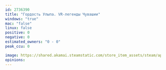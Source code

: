 ```yaml
---
id: 2736390
title: "Гордость Улыпа. VR-легенды Чувашии"
windows: "true"
mac: "false"
linux: false
positive: 0
negative: 0
estimated_owners: "0 - 0"
peak_ccu: 0

image: https://shared.akamai.steamstatic.com/store_item_assets/steam/apps/2736390/header.jpg?t=1703755177
opinions:
---
```

